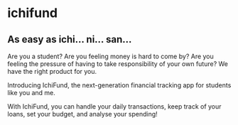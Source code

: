 # ichifund
## As easy as ichi... ni... san...

Are you a student? Are you feeling money is hard to come by? Are you feeling the pressure of having to take responsibility of your own future? We have the right product for you.

Introducing IchiFund, the next-generation financial tracking app for students like you and me.

With IchiFund, you can handle your daily transactions, keep track of your loans, set your budget, and analyse your spending!
